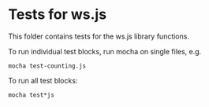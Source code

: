 # Tests for ws.js

This folder contains tests for the ws.js library functions. 


To run individual test blocks, run mocha on single files, e.g.

```
mocha test-counting.js
```


To run all test blocks:

```
mocha test*js
```


